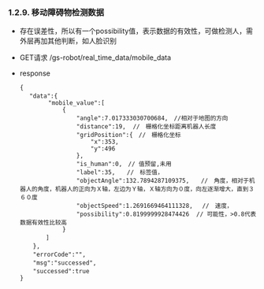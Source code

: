 ### 1.2.9. 移动障碍物检测数据

  - 存在误差性，所以有一个possibility值，表示数据的有效性，可做检测人，需外层再加其他判断，如人脸识别

  - GET请求 /gs-robot/real_time_data/mobile_data

  - response

    ```
    {
     　"data":{
            "mobile_value":[
                {
                    "angle":7.017333030700684,　//相对于地图的方向
                    "distance":19,  //　栅格化坐标距离机器人长度
                    "gridPosition":{　//　栅格化坐标
                        "x":353,
                        "y":496
                    },
                    "is_human":0,　// 值预留,未用
                    "label":35,　　//　标签值，
                    "objectAngle":132.7894287109375,　　//　角度，相对于机器人的角度，机器人的正向为Ｘ轴，左边为Ｙ轴，Ｘ轴方向为０度，向左逐渐增大，直到３６０度
                    "objectSpeed":1.2691669464111328,　 //　速度，
                    "possibility":0.8199999928474426  // 可能性，>0.8代表数据有效性比较高
                }
        　　]
     　 },
     　 "errorCode":"",
     　 "msg":"successed",
     　 "successed":true
    }
    ```
